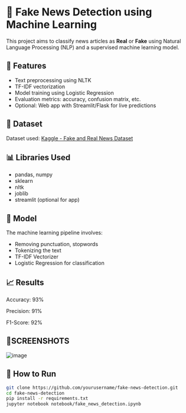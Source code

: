 # 📰 Fake News Detection using Machine Learning

This project aims to classify news articles as **Real** or **Fake** using Natural Language Processing (NLP) and a supervised machine learning model.

## 📌 Features
- Text preprocessing using NLTK
- TF-IDF vectorization
- Model training using Logistic Regression
- Evaluation metrics: accuracy, confusion matrix, etc.
- Optional: Web app with Streamlit/Flask for live predictions

## 📂 Dataset
Dataset used: [Kaggle - Fake and Real News Dataset](https://www.kaggle.com/clmentbisaillon/fake-and-real-news-dataset)

## 📊 Libraries Used
- pandas, numpy
- sklearn
- nltk
- joblib
- streamlit (optional for app)

## 🧠 Model
The machine learning pipeline involves:
- Removing punctuation, stopwords
- Tokenizing the text
- TF-IDF Vectorizer
- Logistic Regression for classification

## 📈 Results

Accuracy: 93%

Precision: 91%

F1-Score: 92%

## 📌SCREENSHOTS

![image](https://github.com/user-attachments/assets/d1210249-3e44-4f2b-a451-7aebedcb42de)


## 🚀 How to Run
```bash
git clone https://github.com/yourusername/fake-news-detection.git
cd fake-news-detection
pip install -r requirements.txt
jupyter notebook notebook/fake_news_detection.ipynb
